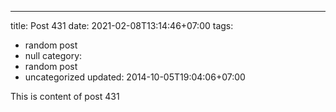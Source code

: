 ---
title: Post 431
date: 2021-02-08T13:14:46+07:00
tags:
  - random post
  - null
category:
  - random post
  - uncategorized
updated: 2014-10-05T19:04:06+07:00

This is content of post 431